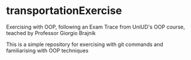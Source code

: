 # transportationExercise
Exercising with OOP, following an Exam Trace from UniUD's OOP course, teached by Professor Giorgio Brajnik

This is a simple repository for exercising with git commands and familiarising with OOP techniques
